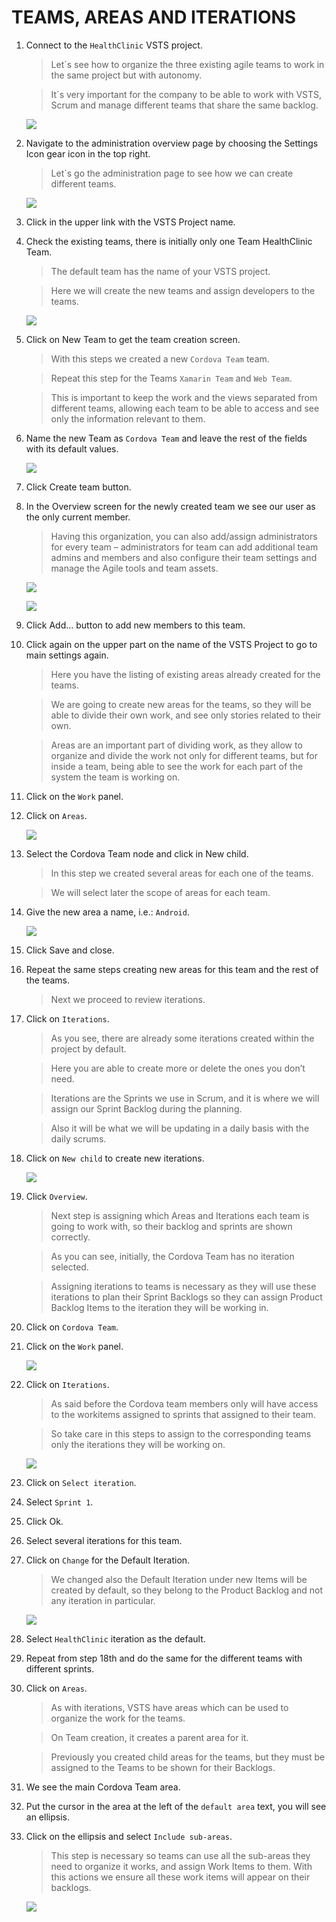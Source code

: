 # TEAMS, AREAS AND ITERATIONS

1.	Connect to the `HealthClinic` VSTS project.	

    > Let´s see how to organize the three existing agile teams to work in the same project but with autonomy.

    > It´s very important for the company to be able to work with VSTS, Scrum and manage different teams that share the same backlog.

    ![](img/image9.jpg)

1.	Navigate to the administration overview page by choosing the Settings Icon gear icon in the top right.	

    > Let´s go the administration page to see how we can create different teams.

    ![](img/image10.jpg)

1.	Click in the upper link with the VSTS Project name.

1.	Check the existing teams, there is initially only one Team HealthClinic Team.	

    > The default team has the name of your VSTS project.

    > Here we will create the new teams and assign developers to the teams.

    ![](img/image11.jpg)

1.	Click on New Team to get the team creation screen.

    > With this steps we created a new `Cordova Team` team.

    > Repeat this step for the Teams `Xamarin Team` and `Web Team`.

    > This is important to keep the work and the views separated from different teams, allowing each team to be able to access and see only the information relevant to them.

1.	Name the new Team as `Cordova Team` and leave the rest of the fields with its default values.

    ![](img/image12.jpg)

1.	Click Create team button.	

1.	In the Overview screen for the newly created team we see our user as the only current member.

    > Having this organization, you can also add/assign administrators for every team – administrators for team can add additional team admins and members and also configure their team settings and manage the Agile tools and team assets.

    ![](img/image14.jpg)

    ![](img/image13.jpg)

1.	Click Add… button to add new members to this team.	

1.	Click again on the upper part on the name of the VSTS Project to go to main settings again.

    > Here you have the listing of existing areas already created for the teams.	

    > We are going to create new areas for the teams, so they will be able to divide their own work, and see only stories related to their own.

    > Areas are an important part of dividing work, as they allow to organize and divide the work not only for different teams, but for inside a team, being able to see the work for each part of the system the team is working on.

1.	Click on the `Work` panel.

1.	Click on `Areas`. 

    ![](img/image15.jpg)

1.	Select the Cordova Team node and click in New child.

    > In this step we created several areas for each one of the teams.

    > We will select later the scope of areas for each team.

1.	Give the new area a name, i.e.: `Android`.

    ![](img/image16.jpg)

1.	Click Save and close.

1.	Repeat the same steps creating new areas for this team and the rest of the teams.	

    > Next we proceed to review iterations.

1.	Click on `Iterations`.

    > As you see, there are already some iterations created within the project by default.

    > Here you are able to create more or delete the ones you don’t need.

    > Iterations are the Sprints we use in Scrum, and it is where we will assign our Sprint Backlog during the planning.

    > Also it will be what we will be updating in a daily basis with the daily scrums.

1.	Click on `New child` to create new iterations.	

    ![](img/image17.jpg)

1.	Click `Overview`.

    > Next step is assigning which Areas and Iterations each team is going to work with, so their backlog and sprints are shown correctly.

    > As you can see, initially, the Cordova Team has no iteration selected.

    > Assigning iterations to teams is necessary as they will use these iterations to plan their Sprint Backlogs so they can assign Product Backlog Items to the iteration they will be working in.

1.	Click on `Cordova Team`.

1.	Click on the `Work` panel.

    ![](img/image18.jpg)

1.	Click on `Iterations`.	

    > As said before the Cordova team members only will have access to the workitems assigned to sprints that assigned to their team.

    > So take care in this steps to assign to the corresponding teams only the iterations they will be working on.

    ![](img/image19.jpg)


1.	Click on `Select iteration`.

1.	Select `Sprint 1`.

1.	Click Ok.

1.	Select several iterations for this team.

1.	Click on `Change` for the Default Iteration.

    > We changed also the Default Iteration under new Items will be created by default, so they belong to the Product Backlog and not any iteration in particular.

    ![](img/image20.jpg)

1.	Select `HealthClinic` iteration as the default.

1.	Repeat from step 18th and do the same for the different teams with different sprints.	

1.	Click on `Areas`.

    > As with iterations, VSTS have areas which can be used to organize the work for the teams.

    > On Team creation, it creates a parent area for it.

    > Previously you created child areas for the teams, but they must be assigned to the Teams to be shown for their Backlogs.

1.	We see the main Cordova Team area.

1.	Put the cursor in the area at the left of the `default area` text, you will see an ellipsis.

1.	Click on the ellipsis and select `Include sub-areas`.	

    > This step is necessary so teams can use all the sub-areas they need to organize it works, and assign Work Items to them. With this actions we ensure all these work items will appear on their backlogs.

    ![](img/image21.jpg)

